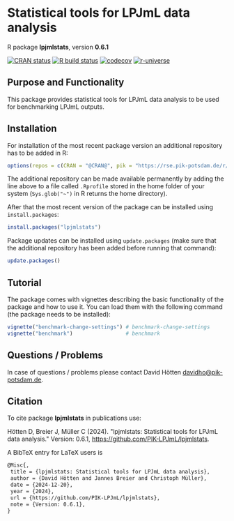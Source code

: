 # Statistical tools for LPJmL data analysis

R package **lpjmlstats**, version **0.6.1**

[![CRAN status](https://www.r-pkg.org/badges/version/lpjmlstats)](https://cran.r-project.org/package=lpjmlstats) [![R build status](https://github.com/PIK-LPJmL/lpjmlstats/workflows/check/badge.svg)](https://github.com/PIK-LPJmL/lpjmlstats/actions) [![codecov](https://codecov.io/gh/PIK-LPJmL/lpjmlstats/branch/master/graph/badge.svg)](https://app.codecov.io/gh/PIK-LPJmL/lpjmlstats) [![r-universe](https://pik-piam.r-universe.dev/badges/lpjmlstats)](https://pik-piam.r-universe.dev/builds)

## Purpose and Functionality

This package provides statistical tools for LPJmL data analysis
    to be used for benchmarking LPJmL outputs.


## Installation

For installation of the most recent package version an additional repository has to be added in R:

```r
options(repos = c(CRAN = "@CRAN@", pik = "https://rse.pik-potsdam.de/r/packages"))
```
The additional repository can be made available permanently by adding the line above to a file called `.Rprofile` stored in the home folder of your system (`Sys.glob("~")` in R returns the home directory).

After that the most recent version of the package can be installed using `install.packages`:

```r 
install.packages("lpjmlstats")
```

Package updates can be installed using `update.packages` (make sure that the additional repository has been added before running that command):

```r 
update.packages()
```

## Tutorial

The package comes with vignettes describing the basic functionality of the package and how to use it. You can load them with the following command (the package needs to be installed):

```r
vignette("benchmark-change-settings") # benchmark-change-settings
vignette("benchmark")                 # benchmark
```

## Questions / Problems

In case of questions / problems please contact David Hötten <davidho@pik-potsdam.de>.

## Citation

To cite package **lpjmlstats** in publications use:

Hötten D, Breier J, Müller C (2024). "lpjmlstats: Statistical tools for LPJmL data analysis." Version: 0.6.1, <https://github.com/PIK-LPJmL/lpjmlstats>.

A BibTeX entry for LaTeX users is

 ```latex
@Misc{,
  title = {lpjmlstats: Statistical tools for LPJmL data analysis},
  author = {David Hötten and Jannes Breier and Christoph Müller},
  date = {2024-12-20},
  year = {2024},
  url = {https://github.com/PIK-LPJmL/lpjmlstats},
  note = {Version: 0.6.1},
}
```
